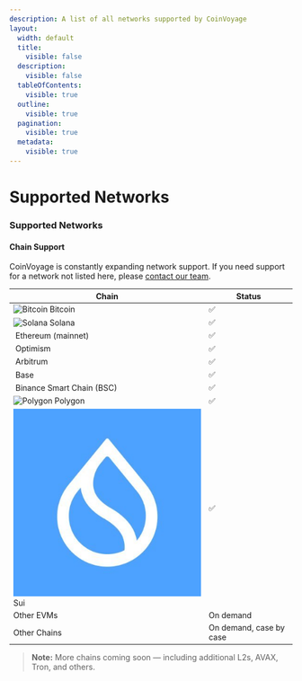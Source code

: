```yaml
---
description: A list of all networks supported by CoinVoyage
layout:
  width: default
  title:
    visible: false
  description:
    visible: false
  tableOfContents:
    visible: true
  outline:
    visible: true
  pagination:
    visible: true
  metadata:
    visible: true
---
```


# Supported Networks

### Supported Networks

#### Chain Support

CoinVoyage is constantly expanding network support. If you need support for a network not listed here, please [contact our team](mailto:help@coinvoyage.io).

<table data-full-width="true"><thead><tr><th>Chain</th><th>Status</th></tr></thead><tbody><tr><td><img src="https://storage.googleapis.com/onebalance-public-assets/networks/bitcoin.svg" alt="Bitcoin" data-size="line"> Bitcoin</td><td>✅</td></tr><tr><td><img src="https://storage.googleapis.com/onebalance-public-assets/networks/solana.svg" alt="Solana" data-size="line"> Solana</td><td>✅</td></tr><tr><td><img src="https://storage.googleapis.com/onebalance-public-assets/networks/1.svg" alt="" data-size="line"> Ethereum (mainnet)</td><td>✅</td></tr><tr><td><img src="https://storage.googleapis.com/onebalance-public-assets/networks/10.svg" alt="" data-size="line"> Optimism</td><td>✅</td></tr><tr><td><img src="https://storage.googleapis.com/onebalance-public-assets/networks/42161.svg" alt="" data-size="line"> Arbitrum</td><td>✅</td></tr><tr><td><img src="https://storage.googleapis.com/onebalance-public-assets/networks/8453.svg" alt="" data-size="line"> Base</td><td>✅</td></tr><tr><td><img src="https://storage.googleapis.com/onebalance-public-assets/networks/56.svg" alt="" data-size="line"> Binance Smart Chain (BSC)</td><td>✅</td></tr><tr><td><img src="https://storage.googleapis.com/onebalance-public-assets/networks/137.svg" alt="Polygon" data-size="line"> Polygon</td><td>✅</td></tr><tr><td><img src="../.gitbook/assets/sui.jpeg" alt="" data-size="line"> Sui</td><td>✅</td></tr><tr><td>Other EVMs</td><td>On demand</td></tr><tr><td>Other Chains</td><td>On demand, case by case</td></tr></tbody></table>

> **Note:** More chains coming soon — including additional L2s, AVAX, Tron, and others.
